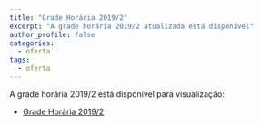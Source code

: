 ```yaml
---
title: "Grade Horária 2019/2"
excerpt: "A grade horária 2019/2 atualizada está disponível"
author_profile: false
categories:
  - oferta
tags:
  - oferta
---
```


A grade horária 2019/2 está disponível para visualização:

- [Grade Horária 2019/2]({{site.url}}/assets/abi/horarios-2019-2.pdf)